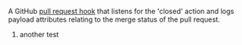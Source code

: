 A GitHub [pull request hook](http://developer.github.com/v3/repos/hooks/) that listens for the 'closed' action and logs payload attributes relating to the merge status of the pull request.

1. another test
